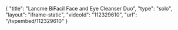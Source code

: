 {
    "title": "Lancme BiFacil Face and Eye Cleanser Duo",
    "type": "solo",
    "layout": "iframe-static",
    "videoId": "112329610",
    "url": "\/tvpembed\/112329610"
}